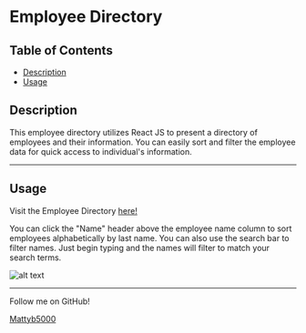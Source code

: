 # Employee Directory
## Table of Contents
* [Description](#description)
* [Usage](#usage)

<a name='Description'></a>
## Description

This employee directory utilizes React JS to present a directory of employees and their information. You can easily sort and filter the employee data for quick access to individual's information.



---
<a name='Usage'></a>
## Usage
Visit the Employee Directory [here!](https://mattyb5000.github.io/react-employee-directory/)

You can click the "Name" header above the employee name column to sort employees alphabetically by last name. You can also use the search bar to filter names. Just begin typing and the names will filter to match your search terms.

![alt text](image.jpg)

---
Follow me on GitHub!

[Mattyb5000](https://github.com/Mattyb5000)



